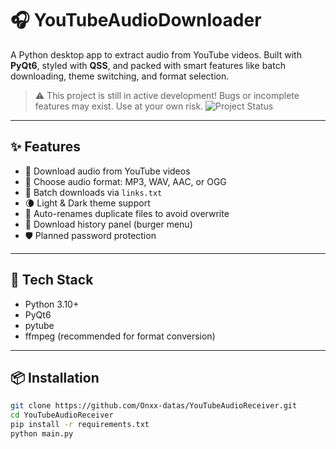 # 🎧 YouTubeAudioDownloader

A Python desktop app to extract audio from YouTube videos. Built with **PyQt6**, styled with **QSS**, and packed with smart features like batch downloading, theme switching, and format selection.

> ⚠️ This project is still in active development! Bugs or incomplete features may exist. Use at your own risk.
![Project Status](https://img.shields.io/badge/status-developing-orange?style=flat-square)
---

## ✨ Features

- 🎵 Download audio from YouTube videos
- 📁 Choose audio format: MP3, WAV, AAC, or OGG
- 📂 Batch downloads via `links.txt`
- 🌘 Light & Dark theme support
- 🔁 Auto-renames duplicate files to avoid overwrite
- 📜 Download history panel (burger menu)
- 🛡️ Planned password protection

---

## 🧰 Tech Stack

- Python 3.10+
- PyQt6
- pytube
- ffmpeg (recommended for format conversion)

---

## 📦 Installation

```bash
git clone https://github.com/Onxx-datas/YouTubeAudioReceiver.git
cd YouTubeAudioReceiver
pip install -r requirements.txt
python main.py
